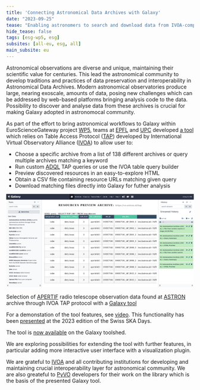 ```yaml
---
title: 'Connecting Astronomical Data Archives with Galaxy'
date: "2023-09-25"  
tease: "Enabling astronomers to search and download data from IVOA-compliant archives directly within Galaxy"
hide_tease: false
tags: [esg-wp5, esg]
subsites: [all-eu, esg, all]
main_subsite: eu
---
```


Astronomical observations are diverse and unique, maintaining their scientific value for centuries. This lead the astronomical community to develop traditions and practices of data preservation and interoperability in Astronomical Data Archives. Modern astronomical observatories produce large, nearing exoscale, amounts of data, 
posing new challenges which can be addressed by web-based platforms bringing analysis code to the data. Possibility to discover and analyse data from these archives is crucial for making Galaxy adopted in astronomocal community.

As part of the effort to bring astronomical workflows to Galaxy within EuroScienceGateway project [WP5](https://galaxyproject.org/projects/esg/news/?tag=esg-wp5), teams at [EPFL](https://www.epfl.ch/en/) and [UPC](https://apc.u-paris.fr/APC_CS/) developed [a tool](https://usegalaxy.eu/root?tool_id=astronomical_archives) which relies on Table Access Protocol ([TAP](https://wiki.ivoa.net/twiki/bin/view/IVOA/TableAccess)) developed by  International Virtual Observatory Alliance ([IVOA](https://www.ivoa.net/)) to allow user to:

* Choose a specific archive from a list of 138 different archives or query multiple archives matching a keyword
* Run custom [ADQL](https://www.ivoa.net/documents/ADQL/) TAP queries or use the IVOA table query builder
* Preview discovered resources in an easy-to-explore HTML
* Obtain a CSV file containing resource URLs matching given query    
* Download matching files directly into Galaxy for futher analysis

<div class="center">
<div class="img-sizer" style="width: 100%">

![Selection of APERTIF radio telescope images found at ASTRON through IVOA TAP protocol with a Galaxy tool](galaxy-ivoa-astron.png)</div>  

<figcaption>
Selection of <a href="https://science.astron.nl/sdc/astron-data-explorer/data-releases/apertif-dr1/">APERTIF</a> radio telescope observation data found at <a href="https://science.astron.nl/sdc/astron-data-explorer/">ASTRON</a> archive through IVOA TAP protocol with a <a href="https://usegalaxy.eu/root?tool_id=toolshed.g2.bx.psu.edu%2Frepos%2Fastroteam%2Fastronomical_archives%2Fastronomical_archives%2F0.9.0">Galaxy tool</a>
</figcaption>
    
For a demonstation of the tool features, see [video](https://fair.tube/w/bAYTSeD7gt2XiDTWzTo3rz).
This functionality has been [presented](https://galaxyproject.org/events/2023-09-06/) at the 2023 edition of the Swiss SKA Days. 

The tool is [now available](https://toolshed.g2.bx.psu.edu/repository?repository_id=5e558af15782f7db&changeset_revision=0ddfc343f9f9) on the Galaxy toolshed.

We are exploring possibilities for extending the tool with further features, in particular adding more interactive user interface with a visualization plugin.

We are grateful to [IVOA](https://www.ivoa.net/) and all contributing institutions for developing and maintaining crucial interoperability layer for astronomical community. We are also greateful to [PyVO](https://github.com/astropy/pyvo) developers for their work on the library which is the basis of the presented Galaxy tool.


